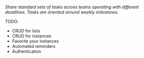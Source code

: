*Share standard sets of tasks across teams operating with different deadlines. Tasks are oriented around weekly milestones.*

TODO:
* CRUD for lists
* CRUD for instances
* Favorite your instances
* Automated reminders
* Authentication